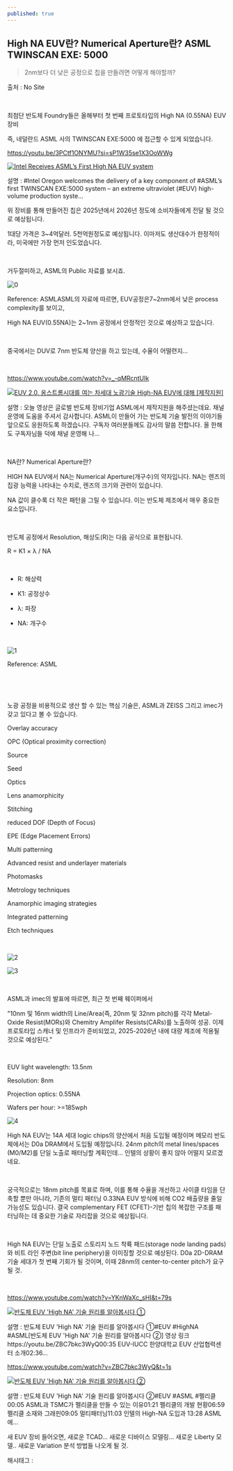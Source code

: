 ```yaml
---
published: true
---
```

## High NA EUV란? Numerical Aperture란? ASML TWINSCAN EXE: 5000

> 2nm보다 더 낮은 공정으로 칩을 만들려면 어떻게 해야할까?

출처 : No Site

​

최첨단 반도체 Foundry들은 올해부터 첫 번째 프로토타입의 High NA (0.55NA) EUV 장비

즉, 네덜란드 ASML 사의 TWINSCAN EXE:5000 에 접근할 수 있게 되었습니다.

https://youtu.be/3PCtf1ONYMU?si=sP1W35se1X3OoWWg

[![Intel Receives ASML’s First High NA EUV system](https://i.ytimg.com/vi/3PCtf1ONYMU/hqdefault.jpg)](https://youtu.be/3PCtf1ONYMU?si=sP1W35se1X3OoWWg)

설명 : #Intel Oregon welcomes the delivery of a key component of #ASML’s first TWINSCAN EXE:5000 system – an extreme ultraviolet (#EUV) high-volume production syste...

위 장비를 통해 만들어진 칩은 2025년에서 2026년 정도에 소비자들에게 전달 될 것으로 예상됩니다.

1대당 가격은 3~4억달러. 5천억원정도로 예상됩니다. 이마저도 생산대수가 한정적이라, 미국에만 가장 먼저 인도었습니다.

​

거두절미하고, ASML의 Public 자료를 보시죠.

![0](/asset/img/223579699747/0.png)

Reference: ASMLASML의 자료에 따르면, EUV공정은7~2nm에서 낮은 process complexity를 보이고,

High NA EUV(0.55NA)는 2~1nm 공정에서 안정적인 것으로 예상하고 있습니다.

​

중국에서는 DUV로 7nm 반도체 양산을 하고 있는데, 수율이 어떨련지...

​

https://www.youtube.com/watch?v=_-qMRcntUIk

[![EUV 2.0. 옹스트롬시대를 여는 차세대 노광기술 High-NA EUV에 대해 [제작지원]](https://i.ytimg.com/vi/_-qMRcntUIk/hqdefault.jpg)](https://www.youtube.com/watch?v=_-qMRcntUIk)

설명 : 오늘 영상은 글로벌 반도체 장비기업 ASML에서 제작지원을 해주셨는데요. 채널 운영에 도움을 주셔서 감사합니다. ASML이 만들어 가는 반도체 기술 발전의 이야기들 앞으로도 응원하도록 하겠습니다. 구독자 여러분들께도 감사의 말씀 전합니다. 올 한해도 구독자님들 덕에 채널 운영해 나...

​

NA란? Numerical Aperture란?

HIGH NA EUV에서 NA는 Numerical Aperture(개구수)의 약자입니다. NA는 렌즈의 집광 능력을 나타내는 수치로, 렌즈의 크기와 관련이 있습니다.

NA 값이 클수록 더 작은 패턴을 그릴 수 있습니다. 이는 반도체 제조에서 매우 중요한 요소입니다.

​

반도체 공정에서 Resolution, 해상도(R)는 다음 공식으로 표현됩니다.

R = K1 × λ / NA

​

- R: 해상력

- K1: 공정상수

- λ: 파장

- NA: 개구수

​

![1](/asset/img/223579699747/1.png)

Reference: ASML​

​

​

노광 공정을 비용적으로 생산 할 수 있는 핵심 기술은, ASML과 ZEISS 그리고 imec가 갖고 있다고 볼 수 있습니다.

Overlay accuracy

OPC (Optical proximity correction)

Source

Seed

Optics

Lens anamorphicity

Stitching

reduced DOF (Depth of Focus)

EPE (Edge Placement Errors)

Multi patterning

Advanced resist and underlayer materials

Photomasks

Metrology techniques

Anamorphic imaging strategies

Integrated patterning

Etch techniques

​

![2](/asset/img/223579699747/2.png)

![3](/asset/img/223579699747/3.png)

​

ASML과 imec의 발표에 따르면, 최근 첫 번째 웨이퍼에서

"10nm 및 16nm width의 Line/Area(즉, 20nm 및 32nm pitch)를 각각 Metal-Oxide Resist(MORs)와 Chemitry Amplifer Resists(CARs)를 노출하여 성공. 이제 프로토타입 스캐너 및 인프라가 준비되었고, 2025-2026년 내에 대량 제조에 적용될 것으로 예상된다."

​

EUV light wavelength: 13.5nm

Resolution: 8nm

Projection optics: 0.55NA

Wafers per hour: >=185wph

![4](/asset/img/223579699747/4.png)

High NA EUV는 14A 세대 logic chips의 양산에서 처음 도입될 예정이며 메모리 반도체에서는 D0a DRAM에서 도입될 예정입니다. 24nm pitch의 metal lines/spaces (M0/M2)를 단일 노출로 패터닝할 계획인데... 인텔의 상황이 좋지 않아 어떨지 모르겠네요.

​

궁극적으로는 18nm pitch를 목표로 하며, 이를 통해 수율을 개선하고 사이클 타임을 단축할 뿐만 아니라, 기존의 멀티 패터닝 0.33NA EUV 방식에 비해 CO2 배출량을 줄일 가능성도 있습니다. 결국 complementary FET (CFET)-기반 칩의 복잡한 구조를 패터닝하는 데 중요한 기술로 자리잡을 것으로 예상됩니다.

​

High NA EUV는 단일 노출로 스토리지 노드 착륙 패드(storage node landing pads)와 비트 라인 주변(bit line periphery)을 이미징할 것으로 예상된다. D0a 2D-DRAM 기술 세대가 첫 번째 기회가 될 것이며, 이때 28nm의 center-to-center pitch가 요구될 것.

​

https://www.youtube.com/watch?v=YKnWaXc_sHI&t=79s

[![반도체 EUV 'High NA' 기술 원리를 알아봅시다 ①](https://i.ytimg.com/vi/YKnWaXc_sHI/hqdefault.jpg)](https://www.youtube.com/watch?v=YKnWaXc_sHI&t=79s)

설명 : 반도체 EUV 'High NA' 기술 원리를 알아봅시다 ①#EUV #HighNA #ASML[반도체 EUV 'High NA' 기술 원리를 알아봅시다 ②] 영상 링크https://youtu.be/ZBC7bkc3WyQ00:35 EUV-IUCC 한양대학교 EUV 산업협력센터 소개02:36...

https://www.youtube.com/watch?v=ZBC7bkc3WyQ&t=1s

[![반도체 EUV 'High NA' 기술 원리를 알아봅시다 ②](https://i.ytimg.com/vi/ZBC7bkc3WyQ/hqdefault.jpg)](https://www.youtube.com/watch?v=ZBC7bkc3WyQ&t=1s)

설명 : 반도체 EUV 'High NA' 기술 원리를 알아봅시다 ②#EUV #ASML #펠리클00:05 ASML과 TSMC가 펠리클을 만들 수 있는 이유01:21 펠리클의 개발 현황06:59 펠리클 소재와 그래핀09:05 멀티패터닝11:03 인텔의 High-NA 도입과 13:28 ASML에...

새 EUV 장비 들어오면, 새로운 TCAD... 새로운 디바이스 모델링... 새로운 Liberty 모델.. 새로운 Variation 분석 방법들 나오게 될 것.

 해시태그 : 